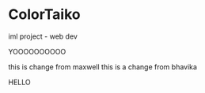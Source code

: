 # ColorTaiko

iml project - web dev


YOOOOOOOOOO

this is change from maxwell
this is a change from bhavika

HELLO

